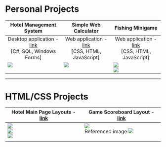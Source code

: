 # Personal Projects
<table>
  <thead>
    <tr>
      <th>
        Hotel Management System
      </th>
      <th>
        Simple Web Calculator
      </th>
      <th>
        Fishing Minigame
      </th>
    </tr>
  </thead>
<tr>
</tr>
  <tr>
    <td align="center">Desktop application - <a href="https://github.com/adrianburluc/projects/tree/main/hotel_management_system">link</a><br>[C#, SQL, Windows Forms]</td>
    <td align="center">Web application - <a href="https://github.com/adrianburluc/projects/tree/main/simple_web_calculator">link</a><br>[CSS, HTML, JavaScript]</td>
    <td align="center">Web application - <a href="https://github.com/adrianburluc/projects/tree/main/fishing_minigame">link</a><br>[CSS, HTML, JavaScript]</td>
  </tr>
<tr>
<td valign="top"><img src="https://i.imgur.com/2MwGQOr.png"></td>
<td valign="top"><img src="https://i.imgur.com/hjK4spM.png"></td>
<td valign="top"><img src="https://i.imgur.com/CP7iInv.png"><br><img src="https://i.imgur.com/cH2D0Wy.png"></td>
</tr>
</table>

---

# HTML/CSS Projects
<table>
  <thead>
    <tr>
      <th>
        Hotel Main Page Layouts - <a href="https://github.com/adrianburluc/projects/tree/main/frontend/hotel-frontend-layouts">link</a>
      </th>
      <th>
        Game Scoreboard Layout - <a href="https://github.com/adrianburluc/projects/tree/main/frontend/game-scoreboard">link</a>
      </th>
  </thead>
  <tr>
    <td valign="top"><img src="https://i.imgur.com/nbxrENn.jpg"><br><img src="https://i.imgur.com/5xHGgez.jpg"><br><img src="https://i.imgur.com/K2JLoAY.jpg"></td>
    <td valign="top"><img src="https://i.imgur.com/vWUTgTX.png"><br>Referenced image:<img src="https://i.imgur.com/ZstBgHi.png"></td>
  </tr>
  <tr>
    <td></td>
  </tr>
</table>
